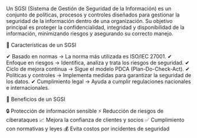 Un SGSI (Sistema de Gestión de Seguridad de la Información) es un conjunto de políticas, procesos y controles diseñados para gestionar la seguridad de la información dentro de una organización. Su objetivo principal es proteger la confidencialidad, integridad y disponibilidad de la información, minimizando riesgos y asegurando su correcto manejo.

🔹 Características de un SGSI

✔ Basado en normas → La norma más utilizada es ISO/IEC 27001.
✔ Enfoque en riesgos → Identifica, analiza y trata los riesgos de seguridad.
✔ Ciclo de mejora continua → Sigue el modelo PDCA (Plan-Do-Check-Act).
✔ Políticas y controles → Implementa medidas para garantizar la seguridad de los datos.
✔ Cumplimiento legal → Ayuda a cumplir regulaciones nacionales e internacionales.


🔹 Beneficios de un SGSI

🔒 Protección de información sensible
⚡ Reducción de riesgos de ciberataques
📈 Mejora la confianza de clientes y socios
✅ Cumplimiento con normativas y leyes
💰 Evita costos por incidentes de seguridad

